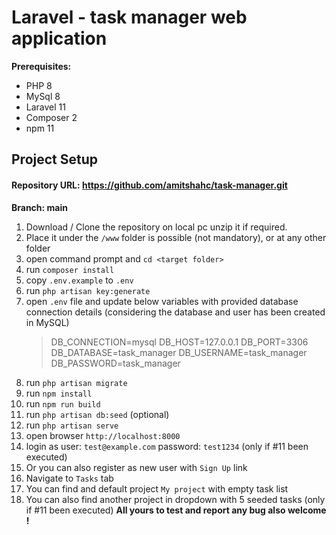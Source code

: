 # Laravel - task manager web application
**Prerequisites:** 
* PHP 8
* MySql 8
* Laravel 11
* Composer 2
* npm 11

## Project Setup
####  Repository URL: https://github.com/amitshahc/task-manager.git 
**Branch: main**

1. Download / Clone the repository on local pc unzip it if required.
2. Place it under the `/www` folder is possible (not mandatory), or at any other folder
3. open command prompt and `cd <target folder>`
4. run `composer install`
5. copy `.env.example` to `.env`
6. run `php artisan key:generate`
7. open `.env` file and update below variables with provided database connection details
(considering the database and user has been created in MySQL)
	> DB_CONNECTION=mysql
	>DB_HOST=127.0.0.1
	>DB_PORT=3306
	>DB_DATABASE=task_manager
	>DB_USERNAME=task_manager
	>DB_PASSWORD=task_manager
8. run `php artisan migrate`
9. run `npm install`
10. run `npm run build`
11. run `php artisan db:seed` (optional)
12. run `php artisan serve`
13. open browser `http://localhost:8000`
14. login as user: `test@example.com` password: `test1234` (only if #11 been executed)
15. Or you can also register as new user with `Sign Up` link
16. Navigate to `Tasks` tab 
17. You can find and default project `My project` with empty task list
18. You can also find another project in dropdown with 5 seeded tasks (only if #11 been executed)
**All yours to test and report any bug also welcome !**
